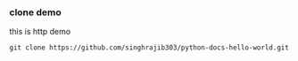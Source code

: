 ### clone demo

this is http demo

```
git clone https://github.com/singhrajib303/python-docs-hello-world.git
```
